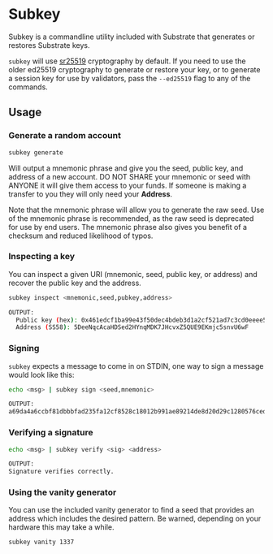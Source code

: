# Subkey

Subkey is a commandline utility included with Substrate that generates or restores Substrate keys.

`subkey` will use [sr25519](http://wiki.polkadot.network/en/latest/polkadot/learn/cryptography/#keypairs-and-signing) cryptography by default. If you need to use the older ed25519 cryptography to generate or restore your key, or to generate a session key for use by validators, pass the `--ed25519` flag to any of the commands.

## Usage

### Generate a random account

```bash
subkey generate
```

Will output a mnemonic phrase and give you the seed, public key, and address of a new account. DO NOT SHARE your mnemonic or seed with ANYONE it will give them access to your funds. If someone is making a transfer to you they will only need your **Address**.

Note that the mnemonic phrase will allow you to generate the raw seed.  Use of the mnemonic phrase is recommended, as the raw seed is deprecated for use by end users.  The mnemonic phrase also gives you benefit of a checksum and reduced likelihood of typos.

### Inspecting a key

You can inspect a given URI (mnemonic, seed, public key, or address) and recover the public key and the address.

```bash
subkey inspect <mnemonic,seed,pubkey,address>

OUTPUT:
  Public key (hex): 0x461edcf1ba99e43f50dec4bdeb3d1a2cf521ad7c3cd0eeee5cd3314e50fd424c
  Address (SS58): 5DeeNqcAcaHDSed2HYnqMDK7JHcvxZ5QUE9EKmjc5snvU6wF
```

### Signing

`subkey` expects a message to come in on STDIN, one way to sign a message would look like this:

```bash
echo <msg> | subkey sign <seed,mnemonic>

OUTPUT:
a69da4a6ccbf81dbbbfad235fa12cf8528c18012b991ae89214de8d20d29c1280576ced6eb38b7406d1b7e03231df6dd4a5257546ddad13259356e1c3adfb509
```

### Verifying a signature

```bash
echo <msg> | subkey verify <sig> <address>

OUTPUT:
Signature verifies correctly.
```

### Using the vanity generator

You can use the included vanity generator to find a seed that provides an address which includes the desired pattern. Be warned, depending on your hardware this may take a while.

```bash
subkey vanity 1337
```
